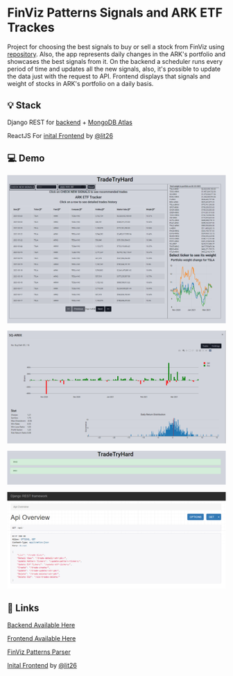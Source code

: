 # FinViz Patterns Signals and ARK ETF Trackes

Project for choosing the best signals to buy or sell a stock from FinViz using [repository](https://github.com/MelnNik/FinViz-patterns).
Also, the app represents daily changes in the ARK's portfolio and showcases the best signals from it.
On the backend a scheduler runs every period of time and updates all the new signals, also, it's possible to update the data just with the request to API.
Frontend displays that signals and weight of stocks in ARK's portfolio on a daily basis.

## 💡 Stack

Django REST for [backend](https://tradetryhard-backend.herokuapp.com/api/) + [MongoDB Atlas](https://www.mongodb.com/cloud/atlas)

ReactJS For [inital Frontend](https://github.com/lit26/Ark_Trade_Tracker) by [@lit26](https://github.com/lit26)

## 💻 Demo

![FrontPage](assets/MainPage.PNG)

![ARKMoves](assets/ARKKMoves.PNG)

![SignalsPage](assets/SignalsPage.PNG)

![ApiOverview](assets/ApiOverview.PNG)

## 🔗 Links

[Backend Available Here](https://tradetryhard-backend.herokuapp.com/api/) <br />

[Frontend Available Here](https://tradetryhard-backend.web.app) <br />

[FinViz Patterns Parser](https://github.com/MelnNik/FinViz-patterns) <br />

[Inital Frontend](https://github.com/lit26/Ark_Trade_Tracker) by [@lit26](https://github.com/lit26)
